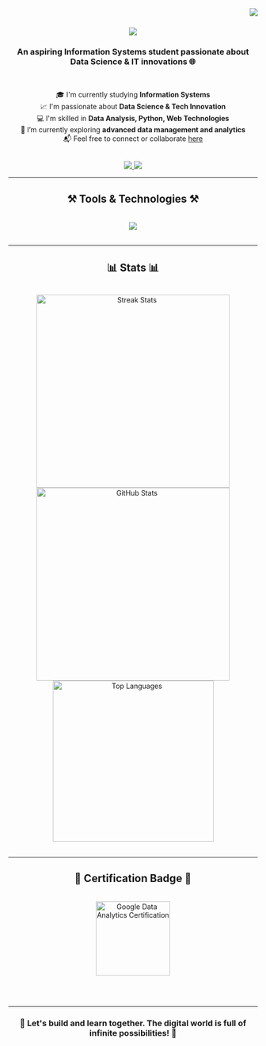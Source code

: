 <img align="right" src="https://visitor-badge.laobi.icu/badge?page_id=AlfadliRPutra.AlfadliRPutra" />

<h1 align="center">
  <img src="https://readme-typing-svg.herokuapp.com/?font=Righteous&size=35&center=true&vCenter=true&width=500&height=70&duration=4000&lines=Hi+There!+👋;+I'm+Alfa+R+Putra!;" />
</h1>

<h3 align="center">An aspiring Information Systems student passionate about Data Science & IT innovations 🌐</h3>

<br/>

<div align="center">

🎓 I'm currently studying **Information Systems**  
📈 I'm passionate about **Data Science & Tech Innovation**  
💻 I'm skilled in **Data Analysis, Python, Web Technologies**  
🌱 I’m currently exploring **advanced data management and analytics**  
📬 Feel free to connect or collaborate [here](https://github.com/AlfadliRPutra)

</div>

<br/>

<div align="center">
  <a href="https://github.com/AlfadliRPutra">
    <img src="https://img.shields.io/badge/GitHub-333333?style=for-the-badge&logo=github&logoColor=white" />
  </a>
  <a href="https://linkedin.com/in/alfadlirputra" target="_blank">
    <img src="https://img.shields.io/badge/LinkedIn-0077B5?style=for-the-badge&logo=linkedin&logoColor=white" />
  </a>
</div>

<hr/>

<h2 align="center">⚒️ Tools & Technologies ⚒️</h2>
<br/>
<div align="center">
    <img src="https://skillicons.dev/icons?i=html,css,javascript,python,git,github,vscode" />
</div>

<br/>
<hr/>

<h2 align="center">📊 Stats 📊</h2>
<br/>
<div align="center">
  <img width=390 src="https://github-readme-streak-stats.herokuapp.com?user=AlfadliRPutra&theme=react&hide_border=false&border_radius=10" alt="Streak Stats"/>
  <img width=390 src="https://github-readme-stats.vercel.app/api?username=AlfadliRPutra&show_icons=true&theme=react&rank_icon=github&border_radius=10" alt="GitHub Stats"/>
  <br/>
  <img width=325 src="https://github-readme-stats.vercel.app/api/top-langs/?username=AlfadliRPutra&layout=compact&theme=react&hide_border=false&border_radius=10" alt="Top Languages"/>
</div>

<br/>
<hr/>

<h2 align="center">🏅 Certification Badge 🏅</h2>
<br/>
<div align="center">
  <a href="https://www.credly.com/badges/2d178f96-c604-44c9-a998-43cea778329b/public_url" target="_blank">
    <img src="https://images.credly.com/size/340x340/images/f88d800c-f59f-4a07-9396-4c4a6e849a2b/Google_Data_Analytics_Certificate.png" alt="Google Data Analytics Certification" width="150"/>
  </a>
</div>

<br/><br/>

<hr/>

<div align="center">
  <h3>🌟 Let's build and learn together. The digital world is full of infinite possibilities! 🌟</h3>
</div>
